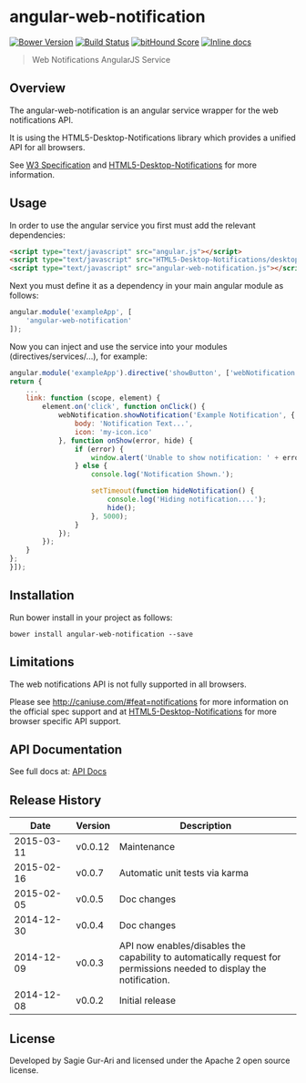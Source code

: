 # angular-web-notification

[![Bower Version](https://img.shields.io/bower/v/angular-web-notification.svg?style=flat)](https://github.com/sagiegurari/angular-web-notification/releases) [![Build Status](https://img.shields.io/travis/sagiegurari/angular-web-notification.svg?style=flat)](http://travis-ci.org/sagiegurari/angular-web-notification) [![bitHound Score](https://www.bithound.io/sagiegurari/angular-web-notification/badges/score.svg)](https://www.bithound.io/sagiegurari/angular-web-notification) [![Inline docs](http://inch-ci.org/github/sagiegurari/angular-web-notification.svg?branch=master)](http://inch-ci.org/github/sagiegurari/angular-web-notification)

> Web Notifications AngularJS Service

## Overview
The angular-web-notification is an angular service wrapper for the web notifications API.

It is using the HTML5-Desktop-Notifications library which provides a unified API for all browsers.

See [W3 Specification](https://dvcs.w3.org/hg/notifications/raw-file/tip/Overview.html) and [HTML5-Desktop-Notifications](https://github.com/ttsvetko/HTML5-Desktop-Notifications) for more information.

## Usage
In order to use the angular service you first must add the relevant dependencies:

```html
<script type="text/javascript" src="angular.js"></script>
<script type="text/javascript" src="HTML5-Desktop-Notifications/desktop-notify.js"></script>
<script type="text/javascript" src="angular-web-notification.js"></script>
```

Next you must define it as a dependency in your main angular module as follows:

```js
angular.module('exampleApp', [
    'angular-web-notification'
]);
```

Now you can inject and use the service into your modules (directives/services/...), for example:

```js
angular.module('exampleApp').directive('showButton', ['webNotification', function (webNotification) {
return {
    ...
    link: function (scope, element) {
        element.on('click', function onClick() {
            webNotification.showNotification('Example Notification', {
                body: 'Notification Text...',
                icon: 'my-icon.ico'
            }, function onShow(error, hide) {
                if (error) {
                    window.alert('Unable to show notification: ' + error.message);
                } else {
                    console.log('Notification Shown.');

                    setTimeout(function hideNotification() {
                        console.log('Hiding notification....');
                        hide();
                    }, 5000);
                }
            });
        });
    }
};
}]);
```

## Installation
Run bower install in your project as follows:
```
bower install angular-web-notification --save
```

## Limitations
The web notifications API is not fully supported in all browsers.

Please see http://caniuse.com/#feat=notifications for more information on the official spec support and at [HTML5-Desktop-Notifications](https://github.com/ttsvetko/HTML5-Desktop-Notifications) for more browser specific API support.

## API Documentation
See full docs at: [API Docs](docs/api.md)

## Release History

| Date        | Version | Description |
| ----------- | ------- | ----------- |
| 2015-03-11  | v0.0.12 | Maintenance |
| 2015-02-16  | v0.0.7  | Automatic unit tests via karma |
| 2015-02-05  | v0.0.5  | Doc changes |
| 2014-12-30  | v0.0.4  | Doc changes |
| 2014-12-09  | v0.0.3  | API now enables/disables the<br>capability to automatically request for<br>permissions needed to display the notification. |
| 2014-12-08  | v0.0.2  | Initial release |

## License
Developed by Sagie Gur-Ari and licensed under the Apache 2 open source license.
